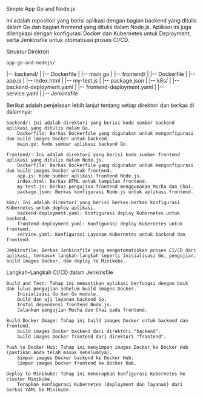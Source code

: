 Simple App Go and Node.js

Ini adalah repositori yang berisi aplikasi dengan bagian backend yang ditulis dalam Go dan bagian frontend yang ditulis dalam Node.js. Aplikasi ini juga dilengkapi dengan konfigurasi Docker dan Kubernetes untuk Deployment, serta Jenkinsfile untuk otomatisasi proses CI/CD.

Struktur Direktori

    app-go-and-nodejs/
|-- backend/
|   |-- Dockerfile
|   |-- main.go
|
|-- frontend/
|   |-- Dockerfile
|   |-- app.js
|   |-- index.html
|   |-- my-test.js
|   |-- package.json
|
|-- k8s/
|   |-- backend-deployment.yaml
|   |-- frontend-deployment.yaml
|   |-- service.yaml
|
|-- Jenkinsfile

Berikut adalah penjelasan lebih lanjut tentang setiap direktori dan berkas di dalamnya:

    backend/: Ini adalah direktori yang berisi kode sumber backend aplikasi yang ditulis dalam Go.
        Dockerfile: Berkas Dockerfile yang digunakan untuk mengonfigurasi dan build images Docker untuk backend.
        main.go: Kode sumber aplikasi backend Go.

    frontend/: Ini adalah direktori yang berisi kode sumber frontend aplikasi yang ditulis dalam Node.js.
        Dockerfile: Berkas Dockerfile yang digunakan untuk mengonfigurasi dan build images Docker untuk frontend.
        app.js: Kode sumber aplikasi frontend Node.js.
        index.html: Berkas HTML untuk tampilan frontend.
        my-test.js: Berkas pengujian frontend menggunakan Mocha dan Chai.
        package.json: Berkas konfigurasi Node.js untuk aplikasi frontend.

    k8s/: Ini adalah direktori yang berisi berkas-berkas konfigurasi Kubernetes untuk deploy aplikasi.
        backend-deployment.yaml: Konfigurasi deploy Kubernetes untuk backend.
        frontend-deployment.yaml: Konfigurasi deploy Kubernetes untuk frontend.
        service.yaml: Konfigurasi Layanan Kubernetes untuk backend dan frontend.

    Jenkinsfile: Berkas Jenkinsfile yang mengotomatiskan proses CI/CD dari aplikasi, termasuk langkah-langkah seperti inisialisasi Go, pengujian, build images Docker, dan deploy to Minikube.

Langkah-Langkah CI/CD dalam Jenkinsfile

    Build and Test: Tahap ini memastikan aplikasi berfungsi dengan baik dan lulus pengujian sebelum build images Docker.
        Inisialisasi Go dan Go module.
        Build dan uji layanan backend Go.
        Instal dependensi frontend Node.js.
        Jalankan pengujian Mocha dan Chai pada frontend.

    Build Docker Image: Tahap ini build images Docker untuk backend dan frontend.
        build images Docker backend dari direktori "backend".
        build images Docker frontend dari direktori "frontend".

    Push to Docker Hub: Tahap ini menyimpan images Docker ke Docker Hub (pastikan Anda telah masuk sebelumnya).
        Simpan images Docker backend ke Docker Hub.
        Simpan images Docker frontend ke Docker Hub.

    Deploy to Minikube: Tahap ini menerapkan konfigurasi Kubernetes ke cluster Minikube.
        Terapkan konfigurasi Kubernetes (deployment dan layanan) dari berkas YAML ke Minikube.
